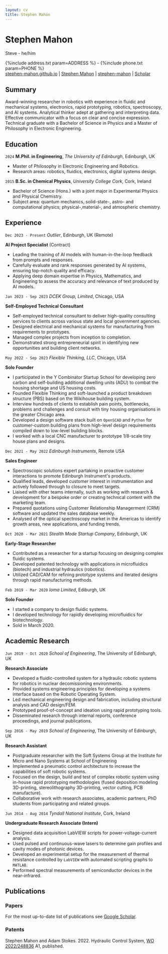 ```yaml
---
layout: cv
title: Stephen Mahon
---
```


# Stephen Mahon

Steve - he/him

<div id="homedetails">
    <i class="fas fa-home"></i> {%include  address.txt param=ADDRESS %} - 
    <i class="fas fa-phone"></i> {%include  phone.txt param=PHONE %} 
</div>

<div id="webaddress">
    <a href="https://stephen-mahon.github.io/portfolio" target="_blank"><i class="fas fa-globe"></i> stephen-mahon.github.io</a> | 
    <a href="https://www.linkedin.com/in/stephentmahon/" target="_blank"><i class="fab fa-linkedin"></i> Stephen Mahon</a> | 
    <a href="https://github.com/stephen-mahon" target="_blank"><i class="fa-brands fa-github"></i> stephen-mahon</a> | 
    <a href="https://scholar.google.com/citations?user=OJ2aNK4AAAAJ&hl=en" target="_blank"><i class="fa-brands fa-google-scholar"></i> Scholar</a>
</div>

## Summary

Award-winning researcher in robotics with experience in fluidic and mechanical systems, electronics, rapid prototyping, robotics, spectroscopy, and AI systems.
Analytical thinker adept at gathering and interpreting data.
Effective communicator with a focus on clear and concise expression.
Technical graduate with a Bachelor of Science in Physics and a Master of Philosophy in Electronic Engineering.

## Education

`2024`
**M.Phil. in Engineering**, _The University of Edinburgh_, Edinburgh, UK

- Master of Philosophy in Electronic Engineering and Robotics.
- Research areas: robotics, fluidics, electronics, digital systems design.

`2015`
**B.Sc. in Chemical Physics**, _University College Cork_, Cork, Ireland

- Bachelor of Science (Hons.) with a joint major in Experimental Physics and Physical Chemistry.
- Subject area: quantum mechanics, solid-state-, astro- and computational physics; physical-,material-, and atmospheric chemistry.

## Experience

`Dec 2023 - Present`
_Outlier_, Edinburgh, UK (Remote)

**AI Project Specialist** (Contract)

- Leading the training of AI models with human-in-the-loop feedback from prompts and responses.
- Carefully evaluate and rank responses generated by AI systems, ensuring top-notch quality and efficacy.
- Applying deep domain expertise in Physics, Mathematics, and Engineering to assess the accuracy and relevance of text produced by AI models.

`Jan 2023 - Sep 2023`
_DCEK Group, Limited_, Chicago, USA

**Self-Employed Technical Consultant**

- Self-employed technical consultant to deliver high-quality consulting services to clients across various state and local government agencies.
- Designed electrical and mechanical systems for manufacturing from requirements to prototypes.
- Managed complex projects from inception to completion.
- Demonstrated strong entrepreneurial spirit in identifying new opportunities and building client networks.

`May 2022 - Sep 2023`
_Flexible Thinking, LLC_, Chicago, USA

**Solo Founder**

- I participated in the Y Combinator Startup School for developing zero carbon and self-building additional dwelling units (ADU) to combat the housing shortage and US housing costs.
- Founded Flexible Thinking and soft-launched a product breakdown structure (PBS) based on the Wikihouse building system.
- Interview hundreds of clients to establish pain points, bottlenecks, problems and challenges and consult with tiny housing organisations in the greater Chicago area.
- Developed a design software stack built on `OpenSCAD` and `Python` for customer-custom building plans from high-level design requirements compiled down to low-level building blocks.
- I worked with a local CNC manufacturer to prototype 1/8-scale tiny house plans and designs.

`Dec 2021 - May 2022`
_Edinburgh Instruments_, Remote USA

**Sales Engineer**

- Spectroscopic solutions expert partaking in proactive customer interactions to promote Edinburgh Instrument's products.
- Qualified leads, developed customer interest in instrumentation and actively followed through to closure to meet targets.
- Liaised with other teams internally, such as working with research & development for a bespoke order or creating technical content with the marketing team.
- Prepared quotations using Customer Relationship Managerment (CRM) software and updated the sales database weekly.
- Analysed of the optical spectroscopy market in the Americas to identify growth areas, new applications, and funding trends.

`Oct 2020 - Mar 2021`
_Stealth Mode Startup Company_, Edinburgh, UK

**Early-Stage Researcher**

- Contributed as a researcher for a startup focusing on designing complex fluidic systems.
- Developed patented technology with applications in microfluidics (biotech) and industrial hydraulics (robotics).
- Utilized CAD/CAM for refining prototype systems and iterated designs through rapid manufacturing methods.

`Feb 2019 - Mar 2020`
_Ioma Limited_, Ediburgh, UK

**Solo Founder**

- I started a company to design fluidic systems.
- I developed technology for rapidly developing microfluidics for biotechnology.
- Sold in March 2020.

## Academic Research

`Jun 2019 - Oct 2020`
_School of Engineering_, The University of Edinburgh, UK

**Research Associate**

- Developed a fluidic-controlled system for a hydraulic robotic systems for robotics in nuclear decomissioning environments.
- Provided systems engineering principles for developing a systems interface based on the Robotic Operating System.
- Led mechanical engineering design and fabrication, including structural analysis and CAD design/FEM.
- Prototyped proof-of-concept and ideation using rapid prototyping tools.
- Disseminated research through internal reports, conference proceedings, and journal publications.

`Sep 2016 - May 2019`
_School of Engineering_, The University of Edinburgh, UK

**Research Assistant**

- Postgraduate researcher with the Soft Systems Group at the Institute for Micro and Nano Systems at School of Engineering
- Implemented a pneumatic control architecture to increase the capabilities of soft robotic systems.
- Focused on the design, build and test of complex robotic system using in-house rapid prototyping methodologies (fused deposition modeling 3D-printing, stereolithography 3D-printing, vector cutting, PCB manufacture).
- Collaborative work with research associates, academic partners, PhD students from participating and related groups.

`Jun 2014 - Aug 2014`
_Tyndall National Institute_, Cork, Ireland

**Undergraduate Research Associate (Intern)**

- Designed data acquisition LabVIEW scripts for power-voltage-current analysis.
- Used pulsed and continuous-wave lasers to determine gain profiles and cavity modes of photonic devices.
- Developed an experimental setup for the measurement of thermal resistance controlled by `LabVIEW` with automated scripting graphs to `MATLAB`.
- Performed spectral measurements of semiconductor devices in the near-infrared.

## Publications

### Papers

For the most up-to-date list of publications see [Google Scholar](https://scholar.google.com/citations?user=OJ2aNK4AAAAJ&hl=en).

### Patents

Stephen Mahon and Adam Stokes. 2022. Hydraulic Control System, [WO 2022/248836](https://patents.google.com/patent/WO2022248836A1/) A1, published.
